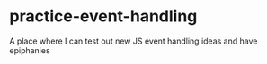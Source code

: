 # practice-event-handling
A place where I can test out new JS event handling ideas and have epiphanies
